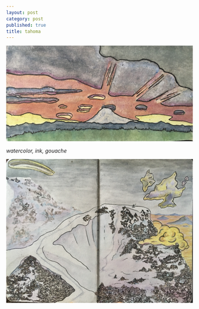 ```yaml
---
layout: post
category: post
published: true
title: tahoma
---
```

![sunrise](/media/tahoma-sunrise.jpeg)
<!--more-->
<span class='medium fr'>*watercolor, ink, gouache*</span>  
  
  
  
![tour](/media/tour.jpeg)
